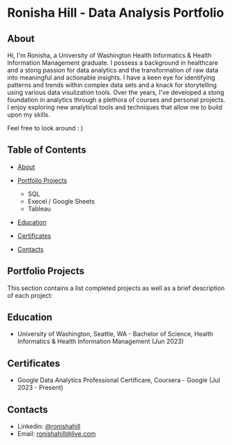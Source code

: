 # Ronisha Hill - Data Analysis Portfolio

## About
Hi, I'm Ronisha, a University of Washington Health Informatics & Health Information Management graduate. I possess a background in healthcare and a stong passion for data analytics and the transformation of raw data into meaningful and actionable insights. I have a keen eye for identifying patterns and trends within complex data sets and a knack for storytelling using various data visulization tools. Over the years, I've developed a stong foundation in analytics through a plethora of courses and personal projects. I enjoy exploring new analytical tools and techniques that allow me to build upon my skills. 

Feel free to look around : )

## Table of Contents
- [About](https://github.com/ronishahill/Data-Analysis-Portfolio/blob/main/README.md#about)
  
- [Portfolio Projects](https://github.com/ronishahill/Data-Analysis-Portfolio/blob/main/README.md#portfolio-projects)
   - SQL
   - Execel / Google Sheets
   - Tableau
     
- [Education](https://github.com/ronishahill/Data-Analysis-Portfolio/blob/main/README.md#education)
  
- [Certificates](https://github.com/ronishahill/Data-Analysis-Portfolio/blob/main/README.md#certificates)
  
- [Contacts](https://github.com/ronishahill/Data-Analysis-Portfolio/blob/main/README.md#contacts)

## Portfolio Projects
This section contains a list completed projects as well as a brief description of each project:

## Education
- University of Washington, Seattle, WA - Bachelor of Science, Health Informatics & Health Information Management (Jun 2023)               

## Certificates
- Google Data Analytics Professional Certificare, Coursera - Google (Jul 2023 - Present)

## Contacts
- Linkedin: [@ronishahill](www.linkedin.com/in/ronishahill)
- Email: [ronishahill@live.com](ronishahill@live.com)

